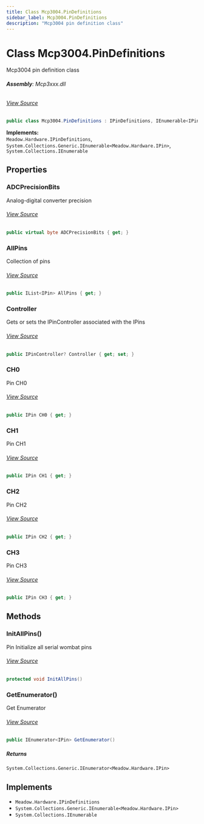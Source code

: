 ```yaml
---
title: Class Mcp3004.PinDefinitions
sidebar_label: Mcp3004.PinDefinitions
description: "Mcp3004 pin definition class"
---
```

# Class Mcp3004.PinDefinitions
Mcp3004 pin definition class

###### **Assembly**: Mcp3xxx.dll
###### [View Source](https://github.com/WildernessLabs/Meadow.Foundation.git/blob/develop/Source/Meadow.Foundation.Peripherals/ICs.ADCs.Mcp3xxx/Driver/Drivers/Extras/Mcp3004.PinDefinitions.cs#L12)
```csharp title="Declaration"
public class Mcp3004.PinDefinitions : IPinDefinitions, IEnumerable<IPin>, IEnumerable
```
**Implements:**  
`Meadow.Hardware.IPinDefinitions`, `System.Collections.Generic.IEnumerable<Meadow.Hardware.IPin>`, `System.Collections.IEnumerable`

## Properties
### ADCPrecisionBits
Analog-digital converter precision
###### [View Source](https://github.com/WildernessLabs/Meadow.Foundation.git/blob/develop/Source/Meadow.Foundation.Peripherals/ICs.ADCs.Mcp3xxx/Driver/Drivers/Extras/Mcp3004.PinDefinitions.cs#L17)
```csharp title="Declaration"
public virtual byte ADCPrecisionBits { get; }
```
### AllPins
Collection of pins
###### [View Source](https://github.com/WildernessLabs/Meadow.Foundation.git/blob/develop/Source/Meadow.Foundation.Peripherals/ICs.ADCs.Mcp3xxx/Driver/Drivers/Extras/Mcp3004.PinDefinitions.cs#L22)
```csharp title="Declaration"
public IList<IPin> AllPins { get; }
```
### Controller
Gets or sets the IPinController associated with the IPins
###### [View Source](https://github.com/WildernessLabs/Meadow.Foundation.git/blob/develop/Source/Meadow.Foundation.Peripherals/ICs.ADCs.Mcp3xxx/Driver/Drivers/Extras/Mcp3004.PinDefinitions.cs#L25)
```csharp title="Declaration"
public IPinController? Controller { get; set; }
```
### CH0
Pin CH0
###### [View Source](https://github.com/WildernessLabs/Meadow.Foundation.git/blob/develop/Source/Meadow.Foundation.Peripherals/ICs.ADCs.Mcp3xxx/Driver/Drivers/Extras/Mcp3004.PinDefinitions.cs#L39)
```csharp title="Declaration"
public IPin CH0 { get; }
```
### CH1
Pin CH1
###### [View Source](https://github.com/WildernessLabs/Meadow.Foundation.git/blob/develop/Source/Meadow.Foundation.Peripherals/ICs.ADCs.Mcp3xxx/Driver/Drivers/Extras/Mcp3004.PinDefinitions.cs#L51)
```csharp title="Declaration"
public IPin CH1 { get; }
```
### CH2
Pin CH2
###### [View Source](https://github.com/WildernessLabs/Meadow.Foundation.git/blob/develop/Source/Meadow.Foundation.Peripherals/ICs.ADCs.Mcp3xxx/Driver/Drivers/Extras/Mcp3004.PinDefinitions.cs#L63)
```csharp title="Declaration"
public IPin CH2 { get; }
```
### CH3
Pin CH3
###### [View Source](https://github.com/WildernessLabs/Meadow.Foundation.git/blob/develop/Source/Meadow.Foundation.Peripherals/ICs.ADCs.Mcp3xxx/Driver/Drivers/Extras/Mcp3004.PinDefinitions.cs#L75)
```csharp title="Declaration"
public IPin CH3 { get; }
```
## Methods
### InitAllPins()
Pin Initialize all serial wombat pins
###### [View Source](https://github.com/WildernessLabs/Meadow.Foundation.git/blob/develop/Source/Meadow.Foundation.Peripherals/ICs.ADCs.Mcp3xxx/Driver/Drivers/Extras/Mcp3004.PinDefinitions.cs#L87)
```csharp title="Declaration"
protected void InitAllPins()
```
### GetEnumerator()
Get Enumerator
###### [View Source](https://github.com/WildernessLabs/Meadow.Foundation.git/blob/develop/Source/Meadow.Foundation.Peripherals/ICs.ADCs.Mcp3xxx/Driver/Drivers/Extras/Mcp3004.PinDefinitions.cs#L99)
```csharp title="Declaration"
public IEnumerator<IPin> GetEnumerator()
```

##### Returns

`System.Collections.Generic.IEnumerator<Meadow.Hardware.IPin>`

## Implements

* `Meadow.Hardware.IPinDefinitions`
* `System.Collections.Generic.IEnumerable<Meadow.Hardware.IPin>`
* `System.Collections.IEnumerable`
